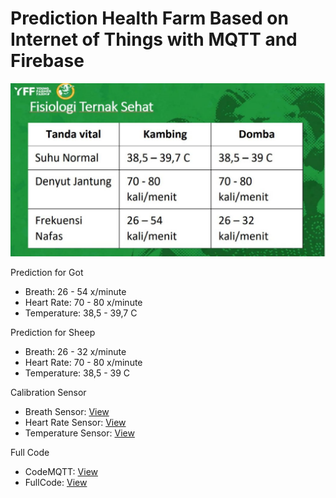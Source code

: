 # Prediction Health Farm Based on Internet of Things with MQTT and Firebase

<img src="PredictionHealthFarm.jpeg">

<p>Prediction for Got</p>
<ul>
    <li>Breath: 26 - 54 x/minute</li>
    <li>Heart Rate: 70 - 80 x/minute</li>
    <li>Temperature: 38,5 - 39,7 C</li>
</ul>

<p>Prediction for Sheep</p>
<ul>
    <li>Breath: 26 - 32 x/minute</li>
    <li>Heart Rate: 70 - 80 x/minute</li>
    <li>Temperature: 38,5 - 39 C</li>
</ul>

<p>Calibration Sensor</p>
<ul>
  <li>Breath Sensor: <a href="https://github.com/Muhammad-Ikhwan-Fathulloh/Proyek-Farm-Prediction-Goat-and-Sheep/tree/main/BreathSensor">View</a></li>
  <li>Heart Rate Sensor: <a href="https://github.com/Muhammad-Ikhwan-Fathulloh/Proyek-Farm-Prediction-Goat-and-Sheep/tree/main/HeartRateSensor">View</a></li>
  <li>Temperature Sensor: <a href="https://github.com/Muhammad-Ikhwan-Fathulloh/Proyek-Farm-Prediction-Goat-and-Sheep/tree/main/TemperatureSensor">View</a></li>
</ul>

<p>Full Code</p>
<ul>
  <li>CodeMQTT: <a href="https://github.com/Muhammad-Ikhwan-Fathulloh/Proyek-Farm-Prediction-Goat-and-Sheep/tree/main/CodeMQTT">View</a></li>
  <li>FullCode: <a href="https://github.com/Muhammad-Ikhwan-Fathulloh/Proyek-Farm-Prediction-Goat-and-Sheep/tree/main/FullCode">View</a></li>
</ul>
